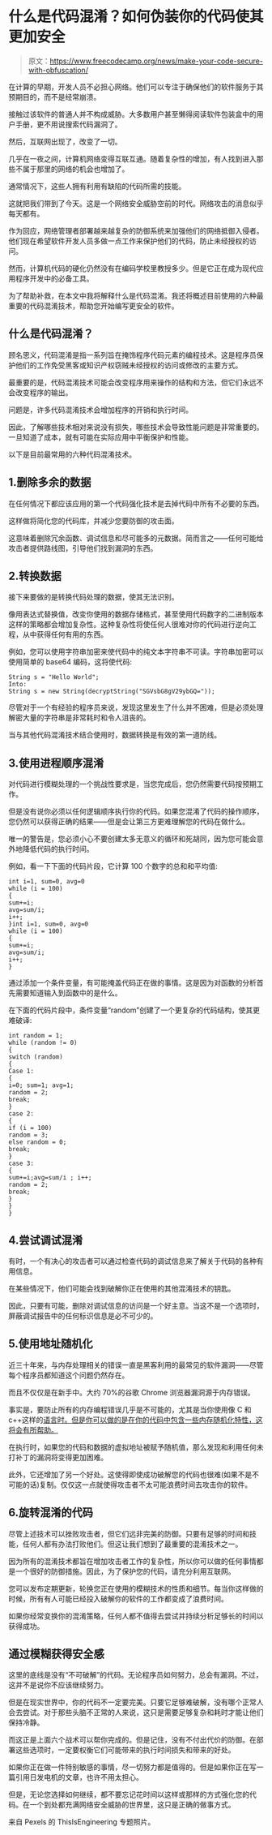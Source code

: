 # 什么是代码混淆？如何伪装你的代码使其更加安全

> 原文：<https://www.freecodecamp.org/news/make-your-code-secure-with-obfuscation/>

在计算的早期，开发人员不必担心网络。他们可以专注于确保他们的软件服务于其预期目的，而不是经常崩溃。

接触过该软件的普通人并不构成威胁。大多数用户甚至懒得阅读软件包装盒中的用户手册，更不用说搜索代码漏洞了。

然后，互联网出现了，改变了一切。

几乎在一夜之间，计算机网络变得互联互通。随着复杂性的增加，有人找到进入那些不属于那里的网络的机会也增加了。

通常情况下，这些人拥有利用有缺陷的代码所需的技能。

这就把我们带到了今天。这是一个网络安全威胁空前的时代。网络攻击的消息似乎每天都有。

作为回应，网络管理者部署越来越复杂的防御系统来加强他们的网络抵御入侵者。他们现在希望软件开发人员多做一点工作来保护他们的代码，防止未经授权的访问。

然而，计算机代码的硬化仍然没有在编码学校里教授多少。但是它正在成为现代应用程序开发中的必备工具。

为了帮助补救，在本文中我将解释什么是代码混淆。我还将概述目前使用的六种最重要的代码混淆技术，帮助您开始编写更安全的软件。

## 什么是代码混淆？

顾名思义，代码混淆是指一系列旨在掩饰程序代码元素的编程技术。这是程序员保护他们的工作免受黑客或知识产权窃贼未经授权的访问或修改的主要方式。

最重要的是，代码混淆技术可能会改变程序用来操作的结构和方法，但它们永远不会改变程序的输出。

问题是，许多代码混淆技术会增加程序的开销和执行时间。

因此，了解哪些技术相对来说没有损失，哪些技术会导致性能问题是非常重要的。一旦知道了成本，就有可能在实际应用中平衡保护和性能。

以下是目前最常用的六种代码混淆技术。

## 1.删除多余的数据

在任何情况下都应该应用的第一个代码强化技术是去掉代码中所有不必要的东西。

这样做将简化您的代码库，并减少您要防御的攻击面。

这意味着删除冗余函数、调试信息和尽可能多的元数据。简而言之——任何可能给攻击者提供路线图，引导他们找到漏洞的东西。

## 2.转换数据

接下来要做的是转换代码处理的数据，使其无法识别。

像用表达式替换值，改变你使用的数据存储格式，甚至使用代码数字的二进制版本这样的策略都会增加复杂性。这种复杂性将使任何人很难对你的代码进行逆向工程，从中获得任何有用的东西。

例如，您可以使用字符串加密来使代码中的纯文本字符串不可读。字符串加密可以使用简单的 base64 编码，这将使代码:

```
String s = "Hello World";
Into:
String s = new String(decryptString("SGVsbG8gV29ybGQ="));
```

尽管对于一个有经验的程序员来说，发现这里发生了什么并不困难，但是必须处理解密大量的字符串是非常耗时和令人沮丧的。

当与其他代码混淆技术结合使用时，数据转换是有效的第一道防线。

## 3.使用进程顺序混淆

对代码进行模糊处理的一个挑战性要求是，当您完成后，您仍然需要代码按预期工作。

但是没有说你必须以任何逻辑顺序执行你的代码。如果您混淆了代码的操作顺序，您仍然可以获得正确的结果——但是会让第三方更难理解您的代码在做什么。

唯一的警告是，您必须小心不要创建太多无意义的循环和死胡同，因为您可能会意外地降低代码的执行时间。

例如，看一下下面的代码片段，它计算 100 个数字的总和和平均值:

```
int i=1, sum=0, avg=0
while (i = 100)
{
sum+=i;
avg=sum/i;
i++;
}int i=1, sum=0, avg=0
while (i = 100)
{
sum+=i;
avg=sum/i;
i++;
}
```

通过添加一个条件变量，有可能掩盖代码正在做的事情。这是因为对函数的分析首先需要知道输入到函数中的是什么。

在下面的代码片段中，条件变量“random”创建了一个更复杂的代码结构，使其更难破译:

```
int random = 1;
while (random != 0)
{
switch (random)
{
Case 1:
{
i=0; sum=1; avg=1;
random = 2;
break;
}
case 2:
{
if (i = 100)
random = 3;
else random = 0;
break;
}
case 3:
{
sum+=i;avg=sum/i ; i++;
random = 2;
break;
}
}
}
```

## 4.尝试调试混淆

有时，一个有决心的攻击者可以通过检查代码的调试信息来了解关于代码的各种有用信息。

在某些情况下，他们可能会找到破解你正在使用的其他混淆技术的钥匙。

因此，只要有可能，删除对调试信息的访问是一个好主意。当这不是一个选项时，屏蔽调试报告中的任何标识信息是必不可少的。

## 5.使用地址随机化

近三十年来，与内存处理相关的错误一直是黑客利用的最常见的软件漏洞——尽管每个程序员都知道这个问题仍然存在。

而且不仅仅是在新手中。大约 70%的谷歌 Chrome 浏览器漏洞源于内存错误。

事实是，要防止所有的内存编程错误几乎是不可能的，尤其是当你使用像 C 和 c++这样的[语言时。但是你可以做的是在你的代码中包含一些内存随机化特性，这将会有所帮助。](https://neosmart.net/blog/2018/modern-c-isnt-memory-safe/)

在执行时，如果您的代码和数据的虚拟地址被赋予随机值，那么发现和利用任何未打补丁的漏洞将变得更加困难。

此外，它还增加了另一个好处。这使得即使成功破解您的代码也很难(如果不是不可能的话)复制。仅仅这一点就使得攻击者不太可能浪费时间去攻击你的软件。

## 6.旋转混淆的代码

尽管上述技术可以挫败攻击者，但它们远非完美的防御。只要有足够的时间和技能，任何人都有办法打败他们。但这让我们想到了最重要的混淆技术之一。

因为所有的混淆技术都旨在增加攻击者工作的复杂性，所以你可以做的任何事情都是一个很好的防御措施。因此，为了保护您的代码，请充分利用互联网。

您可以发布定期更新，轮换您正在使用的模糊技术的性质和细节。每当你这样做的时候，所有有人可能已经投入破解你的软件的工作都变成了浪费时间。

如果你经常变换你的混淆策略，任何人都不值得去尝试并持续分析足够长的时间以获得成功。

## 通过模糊获得安全感

这里的底线是没有“不可破解”的代码。无论程序员如何努力，总会有漏洞。不过，这并不是说你不应该继续努力。

但是在现实世界中，你的代码不一定要完美。只要它足够难破解，没有哪个正常人会去尝试。对于那些头脑不正常的人来说，这只是需要足够复杂和耗时才能让他们保持冷静。

而这正是上面六个战术可以帮你完成的。但是记住，没有不付出代价的防御。在部署这些选项时，一定要权衡它们可能带来的执行时间损失和带来的好处。

如果你正在做一件特别敏感的事情，尽一切努力都是值得的。但是如果你正在写一篇引用日发电机的文章，也许不用太担心。

但是，无论您选择如何继续，都不要忘记花时间以这样或那样的方式强化您的代码。在一个到处都充满网络安全威胁的世界里，这只是正确的做事方式。

来自 Pexels 的 ThisIsEngineering 专题照片。